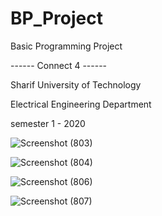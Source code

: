 # BP_Project

Basic Programming Project 

------ Connect 4 ------
    

Sharif University of Technology

Electrical Engineering Department

semester 1 - 2020


![Screenshot (803)](https://user-images.githubusercontent.com/64698354/148677360-76f5e5af-fe8f-4799-916c-c31e5c680867.png)

![Screenshot (804)](https://user-images.githubusercontent.com/64698354/148677368-1b7a59c3-536c-47ad-bab2-be4f624a8fe1.png)

![Screenshot (806)](https://user-images.githubusercontent.com/64698354/148677373-ffdbc298-b2ff-45c2-b19a-fa2cac07c08f.png)

![Screenshot (807)](https://user-images.githubusercontent.com/64698354/148677377-ba520d82-6d2f-4562-be55-78e7aef4c548.png)
